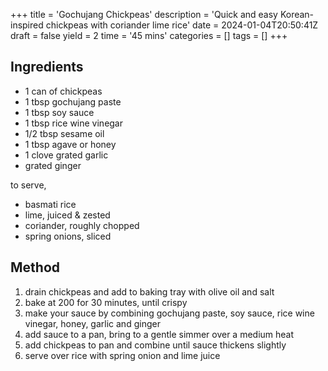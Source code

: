 +++
title = 'Gochujang Chickpeas'
description = 'Quick and easy Korean-inspired chickpeas with coriander lime rice'
date = 2024-01-04T20:50:41Z
draft = false
yield = 2
time = '45 mins'
categories = []
tags = []
+++

## Ingredients

- 1 can of chickpeas
- 1 tbsp gochujang paste
- 1 tbsp soy sauce
- 1 tbsp rice wine vinegar
- 1/2 tbsp sesame oil
- 1 tbsp agave or honey
- 1 clove grated garlic
- grated ginger

to serve,

- basmati rice
- lime, juiced & zested
- coriander, roughly chopped
- spring onions, sliced

## Method

1. drain chickpeas and add to baking tray with olive oil and salt
1. bake at 200 for 30 minutes, until crispy
1. make your sauce by combining gochujang paste, soy sauce, rice wine vinegar, honey, garlic and ginger
1. add sauce to a pan, bring to a gentle simmer over a medium heat
1. add chickpeas to pan and combine until sauce thickens slightly
1. serve over rice with spring onion and lime juice

